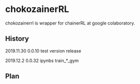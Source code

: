 # chokozainerRL

chokozainerrl is wrapper for chainerRL at google colaboratory.

## History  

2019.11.30 0.0.10 test version release

2019.12.2 0.0.32 ipynbs train_*_gym


## Plan  
